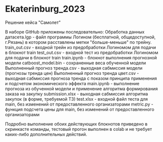 # Ekaterinburg_2023
Решение кейса "Самолет"

В наборе GitHub приложены последовательно:
Обработка данных датасета.lgp - файл программы Логином (бесплатной, общедоступной, г.Рязань) в котором расставлены метки "больше-меньше" по трейну.
train_out.csv - входной трейн из предобработки Логиномом для подачи в блокнот train
test_out.csv - входной тест из предобработки Логиномом для подачи в блокнот train
train.ipynb - блокнот выполнения прогнозной модели
catboost_model.bin - сохраненные веса обученной модели
Выполненный прогноз тренда.csv - выходная сабмиссия модели (прогнозы тренда цен)
Выполненный прогноз тренда цвет.csv - выходная сабмиссия прогноза тренда с показом принципа применения и подсчетом экономического эффекта
main.ipynb - выполнение прогноза из обученной модели и применение алгоритма формирования заказа на закупку
submission.xlsx - выходная сабмиссия алгоритма закупок (в форме, требуемой ТЗ)
test.xlsx - входной файл теста для main, без изменений от предоставленного организаторами
metric.py - функция подсчета цены для main, без изменений от предоставленного организаторами 

Подробно выполнение обоих действующих блокнотов приведено в скринкасте команды, тестовый прогон выполнен в colab и не требует каких-либо дополнительных действий.

